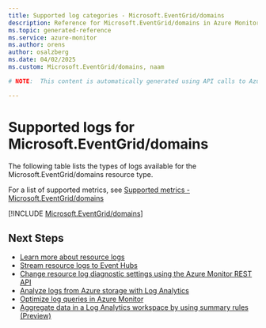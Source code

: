 ```yaml
---
title: Supported log categories - Microsoft.EventGrid/domains
description: Reference for Microsoft.EventGrid/domains in Azure Monitor Logs.
ms.topic: generated-reference
ms.service: azure-monitor
ms.author: orens
author: osalzberg
ms.date: 04/02/2025
ms.custom: Microsoft.EventGrid/domains, naam

# NOTE:  This content is automatically generated using API calls to Azure. Any edits made on these files will be overwritten in the next run of the script. 

---
```





# Supported logs for Microsoft.EventGrid/domains  
The following table lists the types of logs available for the Microsoft.EventGrid/domains resource type.
  
  
  
For a list of supported metrics, see [Supported metrics - Microsoft.EventGrid/domains](../supported-metrics/microsoft-eventgrid-domains-metrics.md)  
  

  
[!INCLUDE [Microsoft.EventGrid/domains](~/reusable-content/ce-skilling/azure/includes/azure-monitor/reference/logs/microsoft-eventgrid-domains-logs-include.md)]  
  

## Next Steps

* [Learn more about resource logs](/azure/azure-monitor/essentials/platform-logs-overview)
* [Stream resource logs to Event Hubs](/azure/azure-monitor/essentials/resource-logs#send-to-azure-event-hubs)
* [Change resource log diagnostic settings using the Azure Monitor REST API](/rest/api/monitor/diagnosticsettings)
* [Analyze logs from Azure storage with Log Analytics](/azure/azure-monitor/essentials/resource-logs#send-to-log-analytics-workspace)
* [Optimize log queries in Azure Monitor](/azure/azure-monitor/logs/query-optimization)
* [Aggregate data in a Log Analytics workspace by using summary rules (Preview)](/azure/azure-monitor/logs/summary-rules)